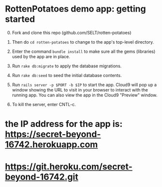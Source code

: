 # RottenPotatoes demo app: getting started


0. Fork and clone this repo (github.com/SELT/rotten-potatoes)

0. Then do `cd rotten-potatoes` to change to the app's
top-level directory.

0. Enter the command `bundle install` to make sure all the gems
(libraries) used by the app are in place.

0. Run `rake db:migrate` to apply the database migrations.

0. Run `rake db:seed` to seed the initial database contents.

0. Run `rails server -p $PORT -b $IP` to start the app.  Cloud9 will pop
up a window showing the URL to visit in your browser to interact with
the running app. You can also view the app in the Cloud9 "Preview" window.

0. To kill the server, enter CNTL-c.


# the IP address for the app is: https://secret-beyond-16742.herokuapp.com
# https://git.heroku.com/secret-beyond-16742.git